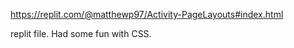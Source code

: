 https://replit.com/@matthewp97/Activity-PageLayouts#index.html

replit file. Had some fun with CSS.
